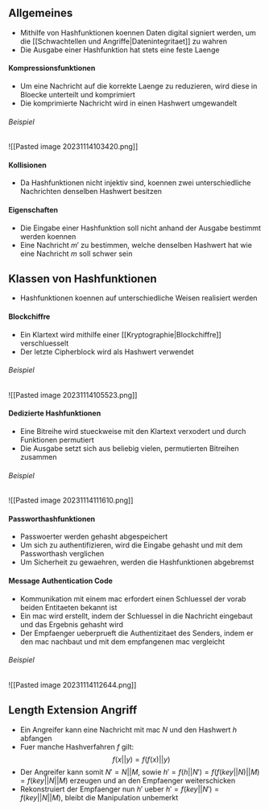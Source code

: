## Allgemeines
- Mithilfe von Hashfunktionen koennen Daten digital signiert werden, um die [[Schwachtellen und Angriffe|Datenintegritaet]] zu wahren
- Die Ausgabe einer Hashfunktion hat stets eine feste Laenge
#### Kompressionsfunktionen
- Um eine Nachricht auf die korrekte Laenge zu reduzieren, wird diese in Bloecke unterteilt und komprimiert
- Die komprimierte Nachricht wird in einen Hashwert umgewandelt
###### Beispiel
![[Pasted image 20231114103420.png]]
#### Kollisionen
- Da Hashfunktionen nicht injektiv sind, koennen zwei unterschiedliche Nachrichten denselben Hashwert besitzen
#### Eigenschaften
- Die Eingabe einer Hashfunktion soll nicht anhand der Ausgabe bestimmt werden koennen
- Eine Nachricht $m'$ zu bestimmen, welche denselben Hashwert hat wie eine Nachricht $m$ soll schwer sein
## Klassen von Hashfunktionen
- Hashfunktionen koennen auf unterschiedliche Weisen realisiert werden
#### Blockchiffre
- Ein Klartext wird mithilfe einer [[Kryptographie|Blockchiffre]] verschluesselt
- Der letzte Cipherblock wird als Hashwert verwendet
###### Beispiel
![[Pasted image 20231114105523.png]]
#### Dedizierte Hashfunktionen
- Eine Bitreihe wird stueckweise mit den Klartext verxodert und durch Funktionen permutiert
- Die Ausgabe setzt sich aus beliebig vielen, permutierten Bitreihen zusammen
###### Beispiel
![[Pasted image 20231114111610.png]]
#### Passworthashfunktionen
- Passwoerter werden gehasht abgespeichert
- Um sich zu authentifizieren, wird die Eingabe gehasht und mit dem Passworthash verglichen
- Um Sicherheit zu gewaehren, werden die Hashfunktionen abgebremst
#### Message Authentication Code
- Kommunikation mit einem mac erfordert einen Schluessel der vorab beiden Entitaeten bekannt ist
- Ein mac wird erstellt, indem der Schluessel in die Nachricht eingebaut und das Ergebnis gehasht wird
- Der Empfaenger ueberprueft die Authentizitaet des Senders, indem er den mac nachbaut und mit dem empfangenen mac vergleicht
###### Beispiel
![[Pasted image 20231114112644.png]]
## Length Extension Angriff
- Ein Angreifer kann eine Nachricht mit mac $N$ und den Hashwert $h$ abfangen
- Fuer manche Hashverfahren $f$ gilt:
$$f(x||y) = f(f(x)||y)$$
- Der Angreifer kann somit $N' = N||M$, sowie $h' = f(h||N') = f(f(key||N)||M) = f(key||N||M)$ erzeugen und an den Empfaenger weiterschicken
- Rekonstruiert der Empfaenger nun $h'$ ueber $h' = f(key||N') = f(key||N||M)$, bleibt die Manipulation unbemerkt